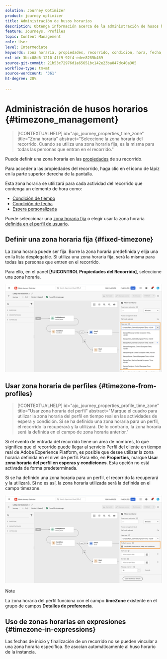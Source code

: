 ```yaml
---
solution: Journey Optimizer
product: journey optimizer
title: Administración de husos horarios
description: Obtenga información acerca de la administración de husos horarios
feature: Journeys, Profiles
topic: Content Management
role: User
level: Intermediate
keywords: zona horaria, propiedades, recorrido, condición, hora, fecha, personalizado
exl-id: 3bcc08d6-1210-4ff9-92f4-edee8285b469
source-git-commit: 21b53c72976d1a65651bc142e23ba847dc40a305
workflow-type: tm+mt
source-wordcount: '361'
ht-degree: 28%

---
```


# Administración de husos horarios {#timezone_management}

>[!CONTEXTUALHELP]
>id="ajo_journey_properties_time_zone"
>title="Zona horaria"
>abstract="Seleccione la zona horaria del recorrido. Cuando se utiliza una zona horaria fija, es la misma para todas las personas que entran en el recorrido."


Puede definir una zona horaria en las [propiedades](../building-journeys/journey-properties.md#timezone) de su recorrido.

Para acceder a las propiedades del recorrido, haga clic en el icono de lápiz en la parte superior derecha de la pantalla.

Esta zona horaria se utilizará para cada actividad del recorrido que contenga un elemento de hora como:

* [Condición de tiempo](../building-journeys/condition-activity.md#time_condition)
* [Condición de fecha](../building-journeys/condition-activity.md#date_condition)
* [Espera personalizada](../building-journeys/wait-activity.md#custom)

<!--
* [Fixed date wait](../building-journeys/wait-activity.md#fixed_date)
-->

Puede seleccionar una [zona horaria fija](#fixed-timezone) o elegir usar la zona horaria [definida en el perfil de usuario](#timezone-from-profiles).

## Definir una zona horaria fija {#fixed-timezone}

La zona horaria puede ser fija. Borre la zona horaria predefinida y elija una en la lista desplegable. Si utiliza una zona horaria fija, será la misma para todas las personas que entren en el recorrido.

Para ello, en el panel **[!UICONTROL Propiedades del Recorrido]**, seleccione una zona horaria.

![](assets/journey72.png)

## Usar zona horaria de perfiles {#timezone-from-profiles}

>[!CONTEXTUALHELP]
>id="ajo_journey_properties_profile_time_zone"
>title="Usar zona horaria del perfil"
>abstract="Marque el cuadro para utilizar la zona horaria del perfil en tiempo real en las actividades de espera y condición. Si se ha definido una zona horaria para un perfil, el recorrido la recuperará y la utilizará. De lo contrario, la zona horaria será la definida en el campo de zona horaria anterior."

Si el evento de entrada del recorrido tiene un área de nombres, lo que significa que el recorrido puede llegar al servicio Perfil del cliente en tiempo real de Adobe Experience Platform, es posible que desee utilizar la zona horaria definida en el nivel de perfil. Para ello, en **Properties**, marque **Usar zona horaria del perfil en esperas y condiciones**. Esta opción no está activada de forma predeterminada.

Si se ha definido una zona horaria para un perfil, el recorrido la recuperará y la utilizará. Si no es así, la zona horaria utilizada será la definida en el campo timezone.

![](assets/journey73.png)

>[!NOTE]
>
>La zona horaria del perfil funciona con el campo **timeZone** existente en el grupo de campos **Detalles de preferencia**.

## Uso de zonas horarias en expresiones {#timezone-in-expressions}

Las fechas de inicio y finalización de un recorrido no se pueden vincular a una zona horaria específica. Se asocian automáticamente al huso horario de la instancia.
